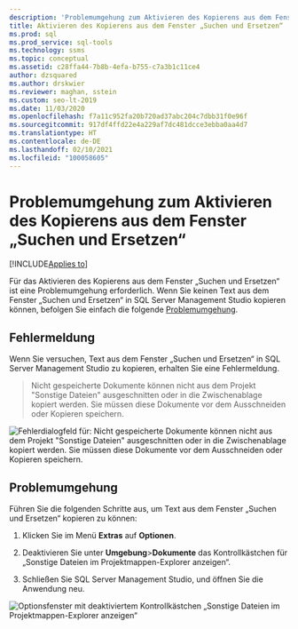 ```yaml
---
description: 'Problemumgehung zum Aktivieren des Kopierens aus dem Fenster „Suchen und Ersetzen“ '
title: Aktivieren des Kopierens aus dem Fenster „Suchen und Ersetzen“
ms.prod: sql
ms.prod_service: sql-tools
ms.technology: ssms
ms.topic: conceptual
ms.assetid: c28ffa44-7b8b-4efa-b755-c7a3b1c11ce4
author: dzsquared
ms.author: drskwier
ms.reviewer: maghan, sstein
ms.custom: seo-lt-2019
ms.date: 11/03/2020
ms.openlocfilehash: f7a11c952fa20b720ad37abc204c7dbb31f0e96f
ms.sourcegitcommit: 917df4ffd22e4a229af7dc481dcce3ebba0aa4d7
ms.translationtype: HT
ms.contentlocale: de-DE
ms.lasthandoff: 02/10/2021
ms.locfileid: "100058605"
---
```

# <a name="workaround-to-enable-copying-from-find-and-replace-window"></a>Problemumgehung zum Aktivieren des Kopierens aus dem Fenster „Suchen und Ersetzen“

[!INCLUDE[Applies to](../../includes/appliesto-ss-asdb-asdw-xxx-md.md)]

Für das Aktivieren des Kopierens aus dem Fenster „Suchen und Ersetzen“ ist eine Problemumgehung erforderlich.  Wenn Sie keinen Text aus dem Fenster „Suchen und Ersetzen“ in SQL Server Management Studio kopieren können, befolgen Sie einfach die folgende [Problemumgehung](#workaround).

## <a name="error-message"></a>Fehlermeldung

Wenn Sie versuchen, Text aus dem Fenster „Suchen und Ersetzen“ in SQL Server Management Studio zu kopieren, erhalten Sie eine Fehlermeldung.

> Nicht gespeicherte Dokumente können nicht aus dem Projekt "Sonstige Dateien" ausgeschnitten oder in die Zwischenablage kopiert werden. Sie müssen diese Dokumente vor dem Ausschneiden oder Kopieren speichern.

![Fehlerdialogfeld für: Nicht gespeicherte Dokumente können nicht aus dem Projekt "Sonstige Dateien" ausgeschnitten oder in die Zwischenablage kopiert werden. Sie müssen diese Dokumente vor dem Ausschneiden oder Kopieren speichern.](../media/troubleshoot/unable-copy-find-replace-window.png)

## <a name="workaround"></a>Problemumgehung

Führen Sie die folgenden Schritte aus, um Text aus dem Fenster „Suchen und Ersetzen“ kopieren zu können:

1. Klicken Sie im Menü **Extras** auf **Optionen**.

2. Deaktivieren Sie unter **Umgebung**>**Dokumente** das Kontrollkästchen für „Sonstige Dateien im Projektmappen-Explorer anzeigen“.

3. Schließen Sie SQL Server Management Studio, und öffnen Sie die Anwendung neu.

![Optionsfenster mit deaktiviertem Kontrollkästchen „Sonstige Dateien im Projektmappen-Explorer anzeigen“](../media/troubleshoot/fix-copy-find-replace-window.png)

